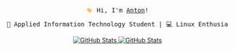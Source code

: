 <div align="center">
   <p><samp><img width="15" src="./assets/waving-hand.gif"/> Hi, I'm <a href="https:/antonvanassche.github.io/">Anton</a>!<br></samp></p>

   <pre>🏫 Applied Information Technology Student | 💻 Linux Enthusiast </code></pre>

   <a href="https://github.com/AntonVanAssche">
      <img height="150em" alt="GitHub Stats" src="https://github-readme-stats.vercel.app/api?username=AntonVanAssche&show_icons=true&icon_color=61afef&text_color=adbac7&bg_color=ffffff00&layout=compact&hide_title=true&include_all_commits=true&count_private=true&hide_border=true"/>
      <img height="150em" alt="GitHub Stats" src="https://github-readme-stats.vercel.app/api/top-langs/?username=AntonVanAssche&show_icons=true&icon_color=61afef&text_color=adbac7&bg_color=ffffff00&hide_title=true&include_all_commits=true&count_private=true&hide_border=true&langs_count=8&layout=compact&hide=jupyter%20notebook"/>
   </a>
</div>
